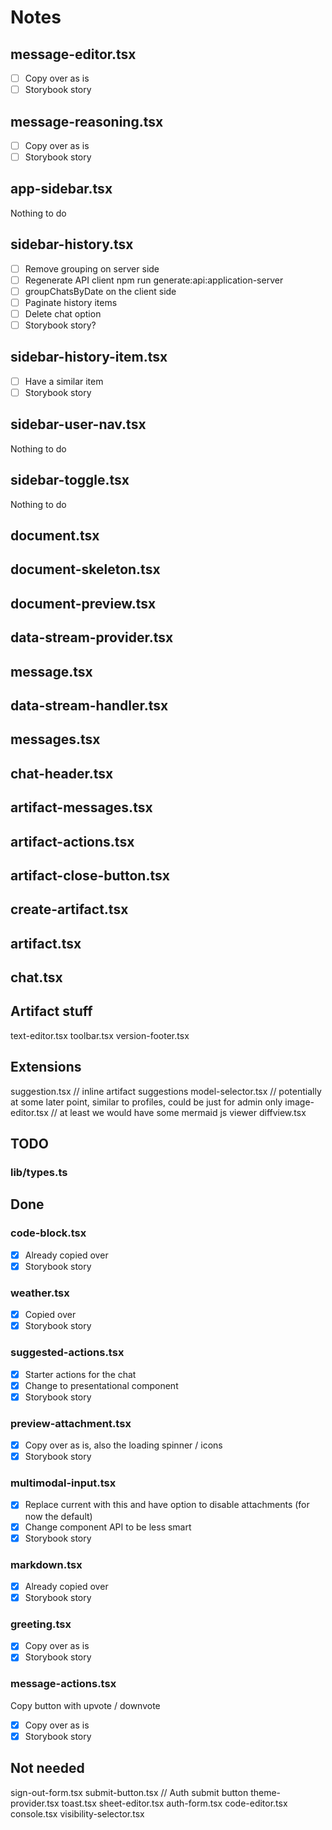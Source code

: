# Notes

## message-editor.tsx

- [ ] Copy over as is
- [ ] Storybook story

## message-reasoning.tsx

- [ ] Copy over as is
- [ ] Storybook story

## app-sidebar.tsx

Nothing to do

## sidebar-history.tsx

- [ ] Remove grouping on server side
- [ ] Regenerate API client npm run generate:api:application-server
- [ ] groupChatsByDate on the client side
- [ ] Paginate history items
- [ ] Delete chat option
- [ ] Storybook story?

## sidebar-history-item.tsx

- [ ] Have a similar item
- [ ] Storybook story

## sidebar-user-nav.tsx

Nothing to do

## sidebar-toggle.tsx

Nothing to do

## document.tsx

## document-skeleton.tsx

## document-preview.tsx

## data-stream-provider.tsx

## message.tsx

## data-stream-handler.tsx

## messages.tsx

## chat-header.tsx

## artifact-messages.tsx

## artifact-actions.tsx

## artifact-close-button.tsx

## create-artifact.tsx

## artifact.tsx

## chat.tsx

## Artifact stuff

text-editor.tsx
toolbar.tsx
version-footer.tsx

## Extensions

suggestion.tsx // inline artifact suggestions
model-selector.tsx // potentially at some later point, similar to profiles, could be just for admin only
image-editor.tsx // at least we would have some mermaid js viewer
diffview.tsx

## TODO

### lib/types.ts

## Done

### code-block.tsx

- [x] Already copied over
- [x] Storybook story

### weather.tsx

- [x] Copied over
- [x] Storybook story

### suggested-actions.tsx

- [x] Starter actions for the chat
- [x] Change to presentational component
- [x] Storybook story

### preview-attachment.tsx

- [x] Copy over as is, also the loading spinner / icons
- [x] Storybook story

### multimodal-input.tsx

- [x] Replace current with this and have option to disable attachments (for now the default)
- [x] Change component API to be less smart
- [x] Storybook story

### markdown.tsx

- [x] Already copied over
- [x] Storybook story

### greeting.tsx

- [x] Copy over as is
- [x] Storybook story

### message-actions.tsx

Copy button with upvote / downvote

- [x] Copy over as is
- [x] Storybook story

## Not needed

sign-out-form.tsx
submit-button.tsx // Auth submit button
theme-provider.tsx
toast.tsx
sheet-editor.tsx
auth-form.tsx
code-editor.tsx
console.tsx
visibility-selector.tsx
